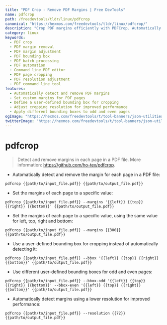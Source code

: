 ```yaml
---
title: "PDF Crop - Remove PDF Margins | Free DevTools"
name: pdfcrop
path: /freedevtools/tldr/linux/pdfcrop
canonical: "https://hexmos.com/freedevtools/tldr/linux/pdfcrop/"
description: "Crop PDF margins efficiently with PDFCrop. Automatically remove or set custom margins for PDF documents. Free online tool, no registration required."
category: linux
keywords:
  - PDF crop
  - PDF margin removal
  - PDF margin adjustment
  - PDF bounding box
  - PDF batch processing
  - PDF automation
  - Command line PDF editor
  - PDF page cropping
  - PDF resolution adjustment
  - PDF command line tool
features:
  - Automatically detect and remove PDF margins
  - Set custom margins for PDF pages
  - Define a user-defined bounding box for cropping
  - Adjust cropping resolution for improved performance
  - Apply different bounding boxes to odd and even pages
ogImage: "https://hexmos.com/freedevtools/t/tool-banners/json-utilities-banner.png"
twitterImage: "https://hexmos.com/freedevtools/t/tool-banners/json-utilities-banner.png"
---
```


# pdfcrop

> Detect and remove margins in each page in a PDF file.
> More information: <https://github.com/ho-tex/pdfcrop>.

- Automatically detect and remove the margin for each page in a PDF file:

`pdfcrop {{path/to/input_file.pdf}} {{path/to/output_file.pdf}}`

- Set the margins of each page to a specific value:

`pdfcrop {{path/to/input_file.pdf}} --margins '{{left}} {{top}} {{right}} {{bottom}}' {{path/to/output_file.pdf}}`

- Set the margins of each page to a specific value, using the same value for left, top, right and bottom:

`pdfcrop {{path/to/input_file.pdf}} --margins {{300}} {{path/to/output_file.pdf}}`

- Use a user-defined bounding box for cropping instead of automatically detecting it:

`pdfcrop {{path/to/input_file.pdf}} --bbox '{{left}} {{top}} {{right}} {{bottom}}' {{path/to/output_file.pdf}}`

- Use different user-defined bounding boxes for odd and even pages:

`pdfcrop {{path/to/input_file.pdf}} --bbox-odd '{{left}} {{top}} {{right}} {{bottom}}' --bbox-even '{{left}} {{top}} {{right}} {{bottom}}' {{path/to/output_file.pdf}}`

- Automatically detect margins using a lower resolution for improved performance:

`pdfcrop {{path/to/input_file.pdf}} --resolution {{72}} {{path/to/output_file.pdf}}`
